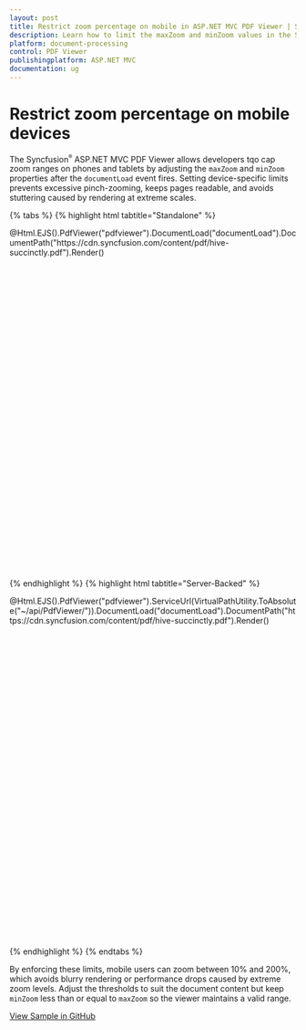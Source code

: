 ```yaml
---
layout: post
title: Restrict zoom percentage on mobile in ASP.NET MVC PDF Viewer | Syncfusion
description: Learn how to limit the maxZoom and minZoom values in the Syncfusion ASP.NET MVC PDF Viewer to control zoom levels on mobile devices.
platform: document-processing
control: PDF Viewer
publishingplatform: ASP.NET MVC
documentation: ug
---
```


# Restrict zoom percentage on mobile devices

The Syncfusion<sup style="font-size:70%">&reg;</sup> ASP.NET MVC PDF Viewer allows developers tqo cap zoom ranges on phones and tablets by adjusting the `maxZoom` and `minZoom` properties after the `documentLoad` event fires. Setting device-specific limits prevents excessive pinch-zooming, keeps pages readable, and avoids stuttering caused by rendering at extreme scales.

{% tabs %}
{% highlight html tabtitle="Standalone" %}

<div style="width:100%;height:600px">
    @Html.EJS().PdfViewer("pdfviewer").DocumentLoad("documentLoad").DocumentPath("https://cdn.syncfusion.com/content/pdf/hive-succinctly.pdf").Render()
</div>

<script>
    function documentLoad() {
        var viewer = document.getElementById('pdfviewer').ej2_instances[0];
        if (ej2_base_1.Browser.isDevice && !viewer.enableDesktopMode) {
            viewer.maxZoom = 200;
            viewer.minZoom = 10;
        }
       else {
            viewer.zoomMode = 'Default';
        }
    }
</script>

{% endhighlight %}
{% highlight html tabtitle="Server-Backed" %}

<div style="width:100%;height:600px">
    @Html.EJS().PdfViewer("pdfviewer").ServiceUrl(VirtualPathUtility.ToAbsolute("~/api/PdfViewer/")).DocumentLoad("documentLoad").DocumentPath("https://cdn.syncfusion.com/content/pdf/hive-succinctly.pdf").Render()
</div>

<script>
    function documentLoad() {
        var viewer = document.getElementById('pdfviewer').ej2_instances[0];
        if (ej2_base_1.Browser.isDevice && !viewer.enableDesktopMode) {
            viewer.maxZoom = 200;
            viewer.minZoom = 10;
        }
       else {
            viewer.zoomMode = 'Default';
        }
    }
</script>
{% endhighlight %}
{% endtabs %}

By enforcing these limits, mobile users can zoom between 10% and 200%, which avoids blurry rendering or performance drops caused by extreme zoom levels. Adjust the thresholds to suit the document content but keep `minZoom` less than or equal to `maxZoom` so the viewer maintains a valid range.

[View Sample in GitHub](https://github.com/SyncfusionExamples/mvc-pdf-viewer-examples/tree/master/How%20to/Restrict%20Zoom%20Percentage%20on%20Mobile%20Devices/PDFViewerSample)
